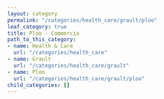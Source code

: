 ```yaml
---
layout: category
permalink: "/categories/health_care/grault/ploo"
leaf_category: true
title: Ploo - Commercia
path_to_this_category:
- name: Health & Care
  url: "/categories/health_care"
- name: Grault
  url: "/categories/health_care/grault"
- name: Ploo
  url: "/categories/health_care/grault/ploo"
child_categories: []
---
```

